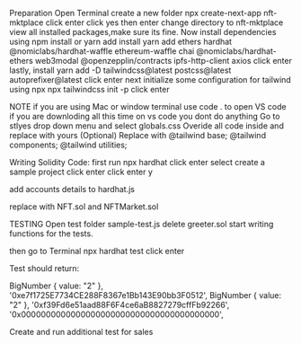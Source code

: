 Preparation
Open Terminal
create a new folder
npx create-next-app nft-mktplace
click enter
click yes then enter
change directory to nft-mktplace
view all installed packages,make sure its fine.
Now install dependencies using npm install or yarn add
install 
yarn add ethers hardhat @nomiclabs/hardhat-waffle ethereum-waffle chai @nomiclabs/hardhat-ethers web3modal @openzepplin/contracts ipfs-http-client axios 
click enter
lastly, install
yarn add -D tailwindcss@latest postcss@latest autoprefixer@latest
click enter
 next  initialize some configuration for tailwind using npx
npx tailwindcss init -p
click enter

NOTE
if you are using Mac or window terminal use 
code .
to open VS code
if you are downloding all this time on vs code you dont do anything 
Go to stlyes drop down menu and select globals.css
Overide all code inside and replace with yours (Optional)
Replace with
@tailwind base;
@tailwind components;
@tailwind utilities;


Writing Solidity Code:
first run 
npx hardhat
click enter
select create a sample project
click enter
click enter y 

add accounts details to hardhat.js

replace with
NFT.sol
and
NFTMarket.sol

TESTING
Open test folder
sample-test.js 
 delete greeter.sol
start writing functions for the tests.

then go to 
Terminal 
npx hardhat test
click enter

Test  should  return:

 BigNumber { value: "2" },
    '0xe7f1725E7734CE288F8367e1Bb143E90bb3F0512',
    BigNumber { value: "2" },
    '0xf39Fd6e51aad88F6F4ce6aB8827279cffFb92266',
    '0x0000000000000000000000000000000000000000',

Create and run additional test for sales

